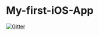 # My-first-iOS-App

[![Gitter](https://badges.gitter.im/Join%20Chat.svg)](https://gitter.im/YukiUmetsu/My-first-iOS-App?utm_source=badge&utm_medium=badge&utm_campaign=pr-badge&utm_content=badge)